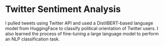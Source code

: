 # Twitter Sentiment Analysis

I pulled tweets using Twitter API and used a DistilBERT-based language model from HuggingFace to classify political orientation of Twitter users. I also learned the process of fine-tuning a large language model to perform an NLP classification task.
